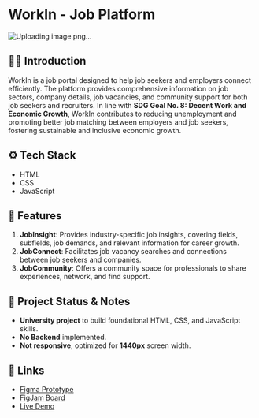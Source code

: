 # WorkIn - Job Platform
![Uploading image.png…]()

## 🧑‍💻 Introduction
WorkIn is a job portal designed to help job seekers and employers connect efficiently. The platform provides comprehensive information on job sectors, company details, job vacancies, and community support for both job seekers and recruiters. In line with **SDG Goal No. 8: Decent Work and Economic Growth**, WorkIn contributes to reducing unemployment and promoting better job matching between employers and job seekers, fostering sustainable and inclusive economic growth.

## ⚙️ Tech Stack
- HTML
- CSS
- JavaScript

## 🌟 Features
1. **JobInsight**: Provides industry-specific job insights, covering fields, subfields, job demands, and relevant information for career growth.
2. **JobConnect**: Facilitates job vacancy searches and connections between job seekers and companies.
3. **JobCommunity**: Offers a community space for professionals to share experiences, network, and find support.

## 🚧 Project Status & Notes
- **University project** to build foundational HTML, CSS, and JavaScript skills.
- **No Backend** implemented.
- **Not responsive**, optimized for **1440px** screen width.

## 🔗 Links
- [Figma Prototype](https://www.figma.com/proto/YKcG39zgLFB8QMBzKuxGv1/Prototype-WorkIn?node-id=0-1&t=sCuvJRNUN5H3HdDJ-1)
- [FigJam Board](https://www.figma.com/board/XqxSwPNrhQwhS0x4jFS9H0/WorkIn?t=aiDae9giBlof0d3p-1)
- [Live Demo](https://itismefinn.github.io/WorkIn.github.io/)
